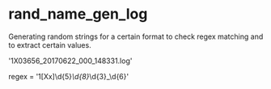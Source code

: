 # rand_name_gen_log
Generating random strings for a certain format to check regex matching and to extract certain values. 

 '1X03656_20170622_000_148331.log'
 
 regex = '1[Xx]\d{5}_\d{8}_\d{3}_\d{6}'
 
